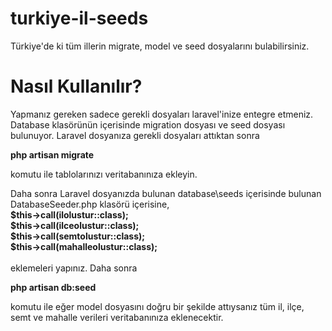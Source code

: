# turkiye-il-seeds
Türkiye'de ki tüm illerin migrate, model ve seed dosyalarını bulabilirsiniz.

<h1>Nasıl Kullanılır?</h1>
Yapmanız gereken sadece gerekli dosyaları laravel'inize entegre etmeniz. Database klasörünün içerisinde migration dosyası ve seed dosyası bulunuyor. 
Laravel dosyanıza gerekli dosyaları attıktan sonra

<b>php artisan migrate</b>

komutu ile tablolarınızı veritabanınıza ekleyin.

Daha sonra Laravel dosyanızda bulunan database\seeds içerisinde bulunan DatabaseSeeder.php klasörü içerisine,
<br>
<b>
$this->call(ilolustur::class); <br>
$this->call(ilceolustur::class); <br>
$this->call(semtolustur::class); <br>
$this->call(mahalleolustur::class); <br>
</b>
<br>
eklemeleri yapınız. Daha sonra

<b>php artisan db:seed</b>

komutu ile eğer model dosyasını doğru bir şekilde attıysanız tüm il, ilçe, semt ve mahalle verileri veritabanınıza eklenecektir.